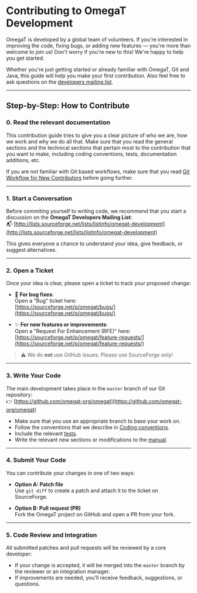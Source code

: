 # Contributing to OmegaT Development

OmegaT is developed by a global team of volunteers. If you're interested in improving the code, fixing bugs, or adding new features — you're more than welcome to join us! Don't worry if you're new to this! We're happy to help you get started.

Whether you're just getting started or already familiar with OmegaT, Git and Java, this guide will help you make your first contribution. Also feel free to ask questions on the [developers mailing list](https://sourceforge.net/projects/omegat/lists/omegat-development).

---

## Step-by-Step: How to Contribute

### 0. Read the relevant documentation

This contribution guide tries to give you a clear picture of who we are, how we work and why we do all that. Make sure that you read the general sections and the technical sections that pertain most to the contribution that you want to make, including coding conventions, tests, documentation additions, etc.

If you are not familiar with Git based workflows, make sure that you read [Git Workflow for New Contributors](03.GitWorkFlows.md) before going further.

---

### 1. Start a Conversation

Before commiting yourself to writing code, we recommend that you start a discussion on the **OmegaT Developers Mailing List**:  
📬 [http://lists.sourceforge.net/lists/listinfo/omegat-development](http://lists.sourceforge.net/lists/listinfo/omegat-development)

This gives everyone a chance to understand your idea, give feedback, or suggest alternatives.

---

### 2. Open a Ticket

Once your idea is clear, please open a ticket to track your proposed change:

- 🐛 **For bug fixes**:  
  Open a "Bug" ticket here:  
  [https://sourceforge.net/p/omegat/bugs/](https://sourceforge.net/p/omegat/bugs/)

- ✨ **For new features or improvements**:  
  Open a "Request For Enhancement (RFE)" here:  
  [https://sourceforge.net/p/omegat/feature-requests/](https://sourceforge.net/p/omegat/feature-requests/)

> ⚠️ We do **not** use GitHub Issues. Please use SourceForge only!

---

### 3. Write Your Code

The main development takes place in the `master` branch of our Git repository:  
👉 [https://github.com/omegat-org/omegat](https://github.com/omegat-org/omegat)

- Make sure that you use an appropriate branch to base your work on.
- Follow the conventions that we describe in [Coding conventions]().
- Include the relevant [tests](33.TestAndCoverage.md).
- Write the relevant new sections or modifications to the [manual](40.ContributingDocument.md).

---

### 4. Submit Your Code

You can contribute your changes in one of two ways:

- **Option A: Patch file**  
  Use `git diff` to create a patch and attach it to the ticket on SourceForge.

- **Option B: Pull request (PR)**  
  Fork the OmegaT project on GitHub and open a PR from your fork.

---

### 5. Code Review and Integration

All submitted patches and pull requests will be reviewed by a core developer:

- If your change is accepted, it will be merged into the `master` branch by the reviewer or an integration manager.
- If improvements are needed, you'll receive feedback, suggestions, or questions.
